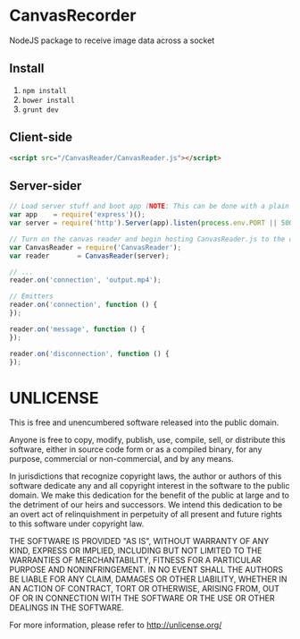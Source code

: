 # CanvasRecorder

NodeJS package to receive image data across a socket

## Install

1. `npm install`
2. `bower install`
3. `grunt dev`

## Client-side

```html
<script src="/CanvasReader/CanvasReader.js"></script>
```

## Server-sider

```js
// Load server stuff and boot app (NOTE: This can be done with a plain HttpClient)
var app    = require('express')();
var server = require('http').Server(app).listen(process.env.PORT || 5000);

// Turn on the canvas reader and begin hosting CanvasReader.js to the client
var CanvasReader = require('CanvasReader');
var reader       = CanvasReader(server);

// ...
reader.on('connection', 'output.mp4');

// Emitters
reader.on('connection', function () {
});

reader.on('message', function () {  
});

reader.on('disconnection', function () {
});
```

# UNLICENSE

This is free and unencumbered software released into the public domain.

Anyone is free to copy, modify, publish, use, compile, sell, or
distribute this software, either in source code form or as a compiled
binary, for any purpose, commercial or non-commercial, and by any
means.

In jurisdictions that recognize copyright laws, the author or authors
of this software dedicate any and all copyright interest in the
software to the public domain. We make this dedication for the benefit
of the public at large and to the detriment of our heirs and
successors. We intend this dedication to be an overt act of
relinquishment in perpetuity of all present and future rights to this
software under copyright law.

THE SOFTWARE IS PROVIDED "AS IS", WITHOUT WARRANTY OF ANY KIND,
EXPRESS OR IMPLIED, INCLUDING BUT NOT LIMITED TO THE WARRANTIES OF
MERCHANTABILITY, FITNESS FOR A PARTICULAR PURPOSE AND NONINFRINGEMENT.
IN NO EVENT SHALL THE AUTHORS BE LIABLE FOR ANY CLAIM, DAMAGES OR
OTHER LIABILITY, WHETHER IN AN ACTION OF CONTRACT, TORT OR OTHERWISE,
ARISING FROM, OUT OF OR IN CONNECTION WITH THE SOFTWARE OR THE USE OR
OTHER DEALINGS IN THE SOFTWARE.

For more information, please refer to <http://unlicense.org/>
